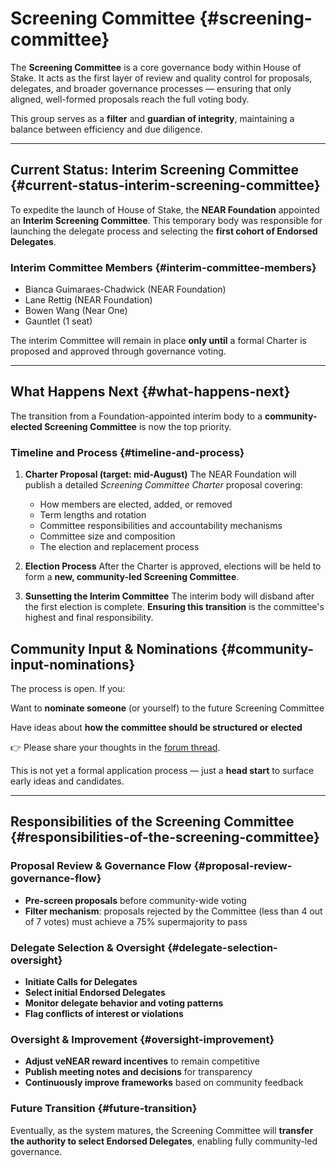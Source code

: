 # Screening Committee {#screening-committee}

The **Screening Committee** is a core governance body within House of Stake. It acts as the first layer of review and quality control for proposals, delegates, and broader governance processes — ensuring that only aligned, well-formed proposals reach the full voting body.

This group serves as a **filter** and **guardian of integrity**, maintaining a balance between efficiency and due diligence.

---

## Current Status: Interim Screening Committee {#current-status-interim-screening-committee}

To expedite the launch of House of Stake, the **NEAR Foundation** appointed an **Interim Screening Committee**. This temporary body was responsible for launching the delegate process and selecting the **first cohort of Endorsed Delegates**.

### Interim Committee Members {#interim-committee-members}

- Bianca Guimaraes-Chadwick (NEAR Foundation)
- Lane Rettig (NEAR Foundation)
- Bowen Wang (Near One)
- Gauntlet (1 seat)

The interim Committee will remain in place **only until** a formal Charter is proposed and approved through governance voting.

---

## What Happens Next {#what-happens-next}

The transition from a Foundation-appointed interim body to a **community-elected Screening Committee** is now the top priority.

### Timeline and Process {#timeline-and-process}

1. **Charter Proposal (target: mid-August)**
   The NEAR Foundation will publish a detailed _Screening Committee Charter_ proposal covering:
   - How members are elected, added, or removed
   - Term lengths and rotation
   - Committee responsibilities and accountability mechanisms
   - Committee size and composition
   - The election and replacement process

2. **Election Process**
   After the Charter is approved, elections will be held to form a **new, community-led Screening Committee**.

3. **Sunsetting the Interim Committee**
   The interim body will disband after the first election is complete. **Ensuring this transition** is the committee's highest and final responsibility.

## Community Input & Nominations {#community-input-nominations}

The process is open. If you:

Want to **nominate someone** (or yourself) to the future Screening Committee

Have ideas about **how the committee should be structured or elected**

👉 Please share your thoughts in the [forum thread](https://gov.near.org/t/transitioning-the-screening-committee/41490).

This is not yet a formal application process — just a **head start** to surface early ideas and candidates.

---

## Responsibilities of the Screening Committee {#responsibilities-of-the-screening-committee}

### Proposal Review & Governance Flow {#proposal-review-governance-flow}

- **Pre-screen proposals** before community-wide voting
- **Filter mechanism**: proposals rejected by the Committee (less than 4 out of 7 votes) must achieve a 75% supermajority to pass

### Delegate Selection & Oversight {#delegate-selection-oversight}

- **Initiate Calls for Delegates**
- **Select initial Endorsed Delegates**
- **Monitor delegate behavior and voting patterns**
- **Flag conflicts of interest or violations**

### Oversight & Improvement {#oversight-improvement}

- **Adjust veNEAR reward incentives** to remain competitive
- **Publish meeting notes and decisions** for transparency
- **Continuously improve frameworks** based on community feedback

### Future Transition {#future-transition}

Eventually, as the system matures, the Screening Committee will **transfer the authority to select Endorsed Delegates**, enabling fully community-led governance.
